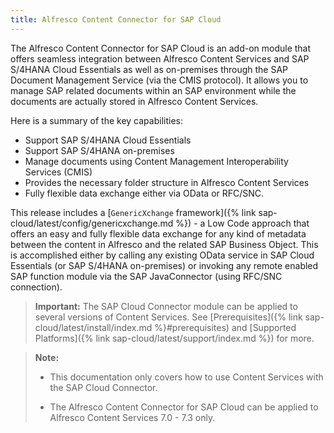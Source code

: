 ```yaml
---
title: Alfresco Content Connector for SAP Cloud
---
```


The Alfresco Content Connector for SAP Cloud is an add-on module that offers seamless integration between Alfresco Content Services and SAP S/4HANA Cloud Essentials as well as on-premises through the SAP Document Management Service (via the CMIS protocol). It allows you to manage SAP related documents within an SAP environment while the documents are actually stored in Alfresco Content Services.

Here is a summary of the key capabilities:

* Support SAP S/4HANA Cloud Essentials
* Support SAP S/4HANA on-premises
* Manage documents using Content Management Interoperability Services (CMIS)
* Provides the necessary folder structure in Alfresco Content Services
* Fully flexible data exchange either via OData or RFC/SNC.

This release includes a [`GenericXchange` framework]({% link sap-cloud/latest/config/genericxchange.md %}) - a Low Code approach that offers an easy and fully flexible data exchange for any kind of metadata between the content in Alfresco and the related SAP Business Object. This is accomplished either by calling any existing OData service in SAP Cloud Essentials (or SAP S/4HANA on-premises) or invoking any remote enabled SAP function module via the SAP JavaConnector (using RFC/SNC connection).

> **Important:** The SAP Cloud Connector module can be applied to several versions of Content Services. See [Prerequisites]({% link sap-cloud/latest/install/index.md %}#prerequisites) and [Supported Platforms]({% link sap-cloud/latest/support/index.md %}) for more.

> **Note:**
>
> * This documentation only covers how to use Content Services with the SAP Cloud Connector.
>
> * The Alfresco Content Connector for SAP Cloud can be applied to Alfresco Content Services 7.0 - 7.3 only.
